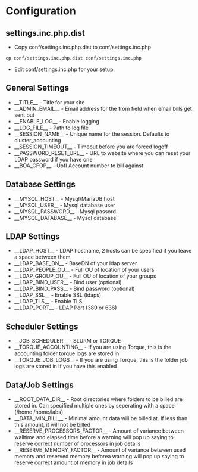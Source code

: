 # Configuration

## settings.inc.php.dist
* Copy conf/settings.inc.php.dist to conf/settings.inc.php
```
cp conf/settings.inc.php.dist conf/settings.inc.php
```
* Edit conf/settings.inc.php for your setup.

## General Settings
* \_\_TITLE\_\_ - Title for your site
* \_\_ADMIN_EMAIL\_\_ - Email address for the from field when email bills get sent out
* \_\_ENABLE_LOG\_\_ - Enable logging 
* \_\_LOG_FILE\_\_ - Path to log file
* \_\_SESSION_NAME\_\_ - Unique name for the session. Defaults to cluster_accounting
* \_\_SESSION_TIMEOUT\_\_ - Timeout before you are forced logoff
* \_\_PASSWORD_RESET_URL\_\_ - URL to website where you can reset your LDAP password if you have one
* \_\_BOA_CFOP\_\_ - UofI Account number to bill against

## Database Settings
* \_\_MYSQL_HOST\_\_ - Mysql/MariaDB host
* \_\_MYSQL_USER\_\_ - Mysql database user
* \_\_MYSQL_PASSWORD\_\_ - Mysql passord
* \_\_MYSQL_DATABASE\_\_ - Mysql database

## LDAP Settings
* \_\_LDAP_HOST\_\_ - LDAP hostname, 2 hosts can be specified if you leave a space between them
* \_\_LDAP_BASE_DN\_\_ - BaseDN of your ldap server
* \_\_LDAP_PEOPLE_OU\_\_ - Full OU of location of your users
* \_\_LDAP_GROUP_OU\_\_ - Full OU of location of your groups
* \_\_LDAP_BIND_USER\_\_ - Bind user (optional)
* \_\_LDAP_BIND_PASS\_\_ - Bind password (optional)
* \_\_LDAP_SSL\_\_ - Enable SSL (ldaps)
* \_\_LDAP_TLS\_\_ - Enable TLS
* \_\_LDAP_PORT\_\_ - LDAP Port (389 or 636)

## Scheduler Settings
* \_\_JOB_SCHEDULER\_\_ - SLURM or TORQUE
* \_\_TORQUE_ACCOUNTING\_\_ - If you are using Torque, this is the accounting folder torque logs are stored in
* \_\_TORQUE_JOB_LOGS\_\_ - If you are using Torque, this is the folder job logs are stored in if you have this enabled

## Data/Job Settings
* \_\_ROOT_DATA_DIR\_\_ - Root directories where folders to be billed are stored in.  Can specified multiple ones by seperating with a space (/home /home/labs)
* \_\_DATA_MIN_BILL\_\_ - Minimal amount data will be billed at.  If less than this amount, it will not be billed
* \_\_RESERVE_PROCESSORS_FACTOR\_\_ - Amount of variance between walltime and elapsed time before a warning will pop up saying to reserve correct number of processors in job details
* \_\_RESERVE_MEMORY_FACTOR\_\_ - Amount of variance between used memory and reserved memory beforea warning will pop up saying to reserve correct amount of memory in job details


